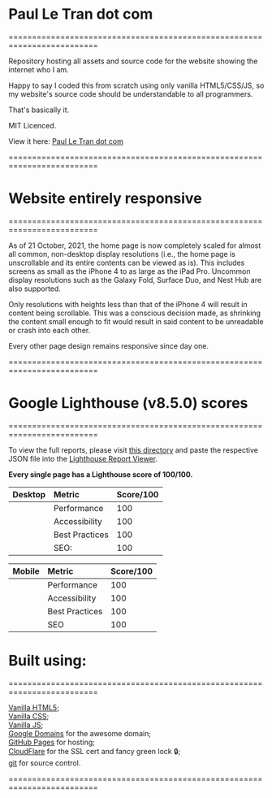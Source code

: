 # Paul Le Tran dot com
=========================================================================

Repository hosting all assets and source code for the website showing the internet who I am.

Happy to say I coded this from scratch using only vanilla HTML5/CSS/JS, so my website's source code should be understandable to all programmers.

That's basically it.

MIT Licenced.

View it here: [Paul Le Tran dot com](https://paulletran.com/)

=========================================================================

# Website entirely responsive
=========================================================================

As of 21 October, 2021, the home page is now completely scaled for almost all common, non-desktop display resolutions (i.e., the home page is unscrollable and its entire contents can be viewed as is). This includes screens as small as the iPhone 4 to as large as the iPad Pro. Uncommon display resolutions such as the Galaxy Fold, Surface Duo, and Nest Hub are also supported.

Only resolutions with heights less than that of the iPhone 4 will result in content being scrollable. This was a conscious decision made, as shrinking the content small enough to fit would result in said content to be unreadable or crash into each other.

Every other page design remains responsive since day one.

=========================================================================

# Google Lighthouse (v8.5.0) scores
=========================================================================

To view the full reports, please visit [this directory](https://github.com/PaulTran47/paultran47.github.io/tree/master/lighthouse_reports) and paste the respective JSON file into the [Lighthouse Report Viewer](https://googlechrome.github.io/lighthouse/viewer/).

__Every single page has a Lighthouse score of 100/100.__

| Desktop         | Metric         | Score/100 |
|:----------------|:---------------|:----------|
| &nbsp;          | Performance    | 100       |
| &nbsp;          | Accessibility  | 100       |
| &nbsp;          | Best Practices | 100       |
| &nbsp;          | SEO:           | 100       |

| Mobile          | Metric         | Score/100 |
|:----------------|:---------------|:----------|
| &nbsp;          | Performance    | 100       |
| &nbsp;          | Accessibility  | 100       |
| &nbsp;          | Best Practices | 100       |
| &nbsp;          | SEO            | 100       |

# Built using:
=========================================================================

[Vanilla HTML5](https://developer.mozilla.org/en-US/docs/Web/HTML);<br>
[Vanilla CSS](https://developer.mozilla.org/en-US/docs/Web/CSS);<br>
[Vanilla JS](https://developer.mozilla.org/en-US/docs/Web/JavaScript);<br>
[Google Domains](https://domains.google/) for the awesome domain;<br>
[GitHub Pages](https://pages.github.com/) for hosting;<br>
[CloudFlare](https://www.cloudflare.com/) for the SSL cert and fancy green lock :lock:;<br>
[git](https://git-scm.com/) for source control.

=========================================================================
